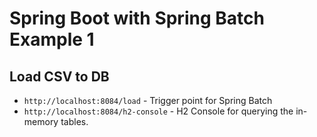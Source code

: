 # Spring Boot with Spring Batch Example 1
## Load CSV to DB
- `http://localhost:8084/load` - Trigger point for Spring Batch
- `http://localhost:8084/h2-console` - H2 Console for querying the in-memory tables.
